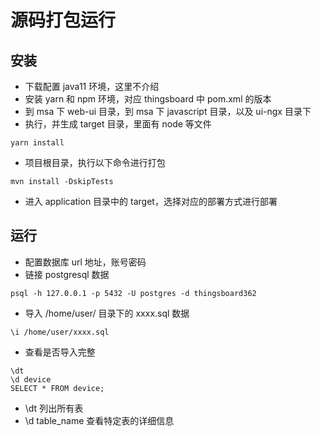 # 源码打包运行

## 安装
- 下载配置 java11 环境，这里不介绍
- 安装 yarn 和 npm 环境，对应 thingsboard 中 pom.xml 的版本
- 到 msa 下 web-ui 目录，到 msa 下 javascript 目录，以及 ui-ngx 目录下
- 执行，并生成 target 目录，里面有 node 等文件
```
yarn install
```
- 项目根目录，执行以下命令进行打包
```
mvn install -DskipTests
```
- 进入 application 目录中的 target，选择对应的部署方式进行部署

## 运行
- 配置数据库 url 地址，账号密码
- 链接 postgresql 数据
```
psql -h 127.0.0.1 -p 5432 -U postgres -d thingsboard362
```
- 导入 /home/user/ 目录下的 xxxx.sql 数据
```
\i /home/user/xxxx.sql
```
- 查看是否导入完整
```
\dt
\d device
SELECT * FROM device;
```
- \dt 列出所有表
- \d table_name 查看特定表的详细信息